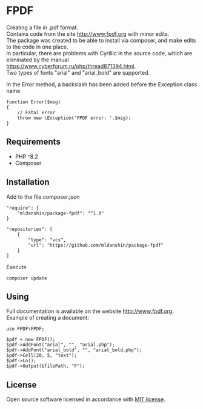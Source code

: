 # FPDF

Creating a file in .pdf format.  
Contains code from the site http://www.fpdf.org with minor edits.  
The package was created to be able to install via composer, and make edits to the code in one place.  
In particular, there are problems with Cyrillic in the source code, which are eliminated by the manual https://www.cyberforum.ru/php/thread871394.html.  
Two types of fonts "arial" and "arial_bold" are supported.  

In the Error method, a backslash has been added before the Exception class name

    function Error($msg)
    {
        // Fatal error
        throw new \Exception('FPDF error: '.$msg);
    }

## Requirements
- PHP ^8.2
- Composer

## Installation
Add to the file composer.json  

    "require": {
        "mldanshin/package-fpdf": "^1.0"
    }

    "repositories": [
        {
            "type": "vcs",
            "url": "https://github.com/mldanshin/package-fpdf"
        }
    ]

Execute

    composer update

## Using
Full documentation is available on the website http://www.fpdf.org.  
Example of creating a document:

    use FPDF\FPDF;

    $pdf = new FPDF();
    $pdf->AddFont("arial", "", "arial.php");
    $pdf->AddFont("arial_bold", "", "arial_bold.php");
    $pdf->Cell(20, 5, "text");
    $pdf->Ln();
    $pdf->Output($filePath, "F");

## License

Open source software licensed in accordance with [MIT license](https://opensource.org/licenses/MIT).